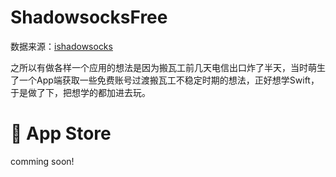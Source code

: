 # ShadowsocksFree
数据来源：[ishadowsocks](https://go.ishadowx.net)

之所以有做各样一个应用的想法是因为搬瓦工前几天电信出口炸了半天，当时萌生了一个App端获取一些免费账号过渡搬瓦工不稳定时期的想法，正好想学Swift，于是做了下，把想学的都加进去玩。

#  App Store
comming soon!
